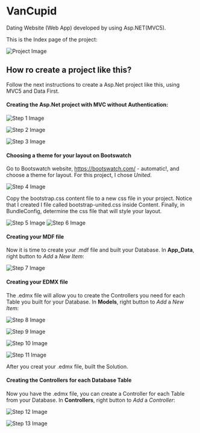 # VanCupid
Dating Website (Web App) developed by using Asp.NET(MVC5).

This is the Index page of the project:

![Project Image](https://github.com/MarianaSouza/VanCupid/blob/master/Documentation/VanCupid.PNG)

## How ro create a project like this?

Follow the next instructions to create a Asp.Net project like this, using MVC5 and Data First.


#### Creating the Asp.Net project with MVC without Authentication:

![Step 1 Image](https://github.com/MarianaSouza/VanCupid/blob/master/Documentation/NewProject.PNG)

![Step 2 Image](https://github.com/MarianaSouza/VanCupid/blob/master/Documentation/MVC.PNG)

![Step 3 Image](https://github.com/MarianaSouza/VanCupid/blob/master/Documentation/NoAuthentication.PNG)


#### Choosing a theme for your layout on Bootswatch

Go to Bootswatch website, https://bootswatch.com/ - automatic!, and choose a theme for layout. For this project, I chose *United*.

![Step 4 Image](https://github.com/MarianaSouza/VanCupid/blob/master/Documentation/BootswatchPNG.PNG)

Copy the bootstrap.css content file to a new css file in your project. Notice that I created I file called bootstrap-united.css inside Content. Finally, in BundleConfig, determine the css file that will style your layout.

![Step 5 Image](https://github.com/MarianaSouza/VanCupid/blob/master/Documentation/BootswatchContent.PNG)
![Step 6 Image](https://github.com/MarianaSouza/VanCupid/blob/master/Documentation/Bundle.PNG)


#### Creating your MDF file

Now it is time to create your .mdf file and built your Database. In **App_Data**, right button to *Add* a *New Item*:

![Step 7 Image](https://github.com/MarianaSouza/VanCupid/blob/master/Documentation/mdf.PNG)


#### Creating your EDMX file

The .edmx file will allow you to create the Controllers you need for each Table you built for your Database. In **Models**, right button to *Add* a *New Item*:

![Step 8 Image](https://github.com/MarianaSouza/VanCupid/blob/master/Documentation/edmx1.PNG)

![Step 9 Image](https://github.com/MarianaSouza/VanCupid/blob/master/Documentation/edmx2.PNG)

![Step 10 Image](https://github.com/MarianaSouza/VanCupid/blob/master/Documentation/edmx3.PNG)

![Step 11 Image](https://github.com/MarianaSouza/VanCupid/blob/master/Documentation/edmx4.PNG)

After you creat your .edmx file, built the Solution.


#### Creating the Controllers for each Database Table 

Now you have the .edmx file, you can create a Controller for each Table from your Database. In **Controllers**, right button to *Add* a *Controller*:

![Step 12 Image](https://github.com/MarianaSouza/VanCupid/blob/master/Documentation/controller1.PNG)

![Step 13 Image](https://github.com/MarianaSouza/VanCupid/blob/master/Documentation/controller2.PNG)









